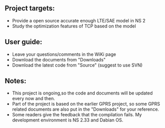 ## Project targets: ##
  * Provide a open source accurate enough LTE/SAE model in NS 2
  * Study the optimization features of TCP based on the model
## User guide: ##
  * Leave your questions/comments in the WiKi page
  * Download the documents from "Downloads"
  * Download the latest code from "Source" (suggest to use SVN)
## Notes: ##
  * This project is ongoing,so the code and documents will be updated every now and then.
  * Part of the project is based on the earlier GPRS project, so some GPRS related documents are also put in the "Downloads" for your reference.
  * Some readers give the feedback that the compilation fails. My development environment is NS 2.33 and Dabian OS.